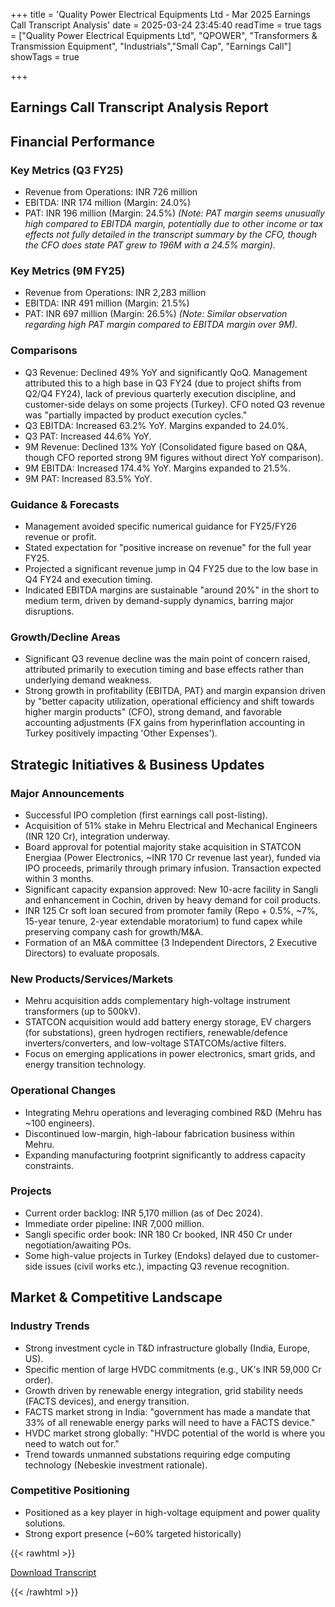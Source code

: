 +++
title = 'Quality Power Electrical Equipments Ltd - Mar 2025 Earnings Call Transcript Analysis'
date = 2025-03-24 23:45:40
readTime = true
tags = ["Quality Power Electrical Equipments Ltd", "QPOWER", "Transformers & Transmission Equipment", "Industrials","Small Cap", "Earnings Call"]
showTags = true

+++



## Earnings Call Transcript Analysis Report
## Financial Performance

### Key Metrics (Q3 FY25)

*   Revenue from Operations: INR 726 million
*   EBITDA: INR 174 million (Margin: 24.0%)
*   PAT: INR 196 million (Margin: 24.5%) *(Note: PAT margin seems unusually high compared to EBITDA margin, potentially due to other income or tax effects not fully detailed in the transcript summary by the CFO, though the CFO does state PAT grew to 196M with a 24.5% margin).*

### Key Metrics (9M FY25)

*   Revenue from Operations: INR 2,283 million
*   EBITDA: INR 491 million (Margin: 21.5%)
*   PAT: INR 697 million (Margin: 26.5%) *(Note: Similar observation regarding high PAT margin compared to EBITDA margin over 9M).*

### Comparisons

*   Q3 Revenue: Declined 49% YoY and significantly QoQ. Management attributed this to a high base in Q3 FY24 (due to project shifts from Q2/Q4 FY24), lack of previous quarterly execution discipline, and customer-side delays on some projects (Turkey). CFO noted Q3 revenue was "partially impacted by product execution cycles."
*   Q3 EBITDA: Increased 63.2% YoY. Margins expanded to 24.0%.
*   Q3 PAT: Increased 44.6% YoY.
*   9M Revenue: Declined 13% YoY (Consolidated figure based on Q&A, though CFO reported strong 9M figures without direct YoY comparison).
*   9M EBITDA: Increased 174.4% YoY. Margins expanded to 21.5%.
*   9M PAT: Increased 83.5% YoY.

### Guidance & Forecasts

*   Management avoided specific numerical guidance for FY25/FY26 revenue or profit.
*   Stated expectation for "positive increase on revenue" for the full year FY25.
*   Projected a significant revenue jump in Q4 FY25 due to the low base in Q4 FY24 and execution timing.
*   Indicated EBITDA margins are sustainable "around 20%" in the short to medium term, driven by demand-supply dynamics, barring major disruptions.

### Growth/Decline Areas

*   Significant Q3 revenue decline was the main point of concern raised, attributed primarily to execution timing and base effects rather than underlying demand weakness.
*   Strong growth in profitability (EBITDA, PAT) and margin expansion driven by "better capacity utilization, operational efficiency and shift towards higher margin products" (CFO), strong demand, and favorable accounting adjustments (FX gains from hyperinflation accounting in Turkey positively impacting 'Other Expenses').

## Strategic Initiatives & Business Updates

### Major Announcements

*   Successful IPO completion (first earnings call post-listing).
*   Acquisition of 51% stake in Mehru Electrical and Mechanical Engineers (INR 120 Cr), integration underway.
*   Board approval for potential majority stake acquisition in STATCON Energiaa (Power Electronics, ~INR 170 Cr revenue last year), funded via IPO proceeds, primarily through primary infusion. Transaction expected within 3 months.
*   Significant capacity expansion approved: New 10-acre facility in Sangli and enhancement in Cochin, driven by heavy demand for coil products.
*   INR 125 Cr soft loan secured from promoter family (Repo + 0.5%, ~7%, 15-year tenure, 2-year extendable moratorium) to fund capex while preserving company cash for growth/M&A.
*   Formation of an M&A committee (3 Independent Directors, 2 Executive Directors) to evaluate proposals.

### New Products/Services/Markets

*   Mehru acquisition adds complementary high-voltage instrument transformers (up to 500kV).
*   STATCON acquisition would add battery energy storage, EV chargers (for substations), green hydrogen rectifiers, renewable/defence inverters/converters, and low-voltage STATCOMs/active filters.
*   Focus on emerging applications in power electronics, smart grids, and energy transition technology.

### Operational Changes

*   Integrating Mehru operations and leveraging combined R&D (Mehru has ~100 engineers).
*   Discontinued low-margin, high-labour fabrication business within Mehru.
*   Expanding manufacturing footprint significantly to address capacity constraints.

### Projects

*   Current order backlog: INR 5,170 million (as of Dec 2024).
*   Immediate order pipeline: INR 7,000 million.
*   Sangli specific order book: INR 180 Cr booked, INR 450 Cr under negotiation/awaiting POs.
*   Some high-value projects in Turkey (Endoks) delayed due to customer-side issues (civil works etc.), impacting Q3 revenue recognition.

## Market & Competitive Landscape

### Industry Trends

*   Strong investment cycle in T&D infrastructure globally (India, Europe, US).
*   Specific mention of large HVDC commitments (e.g., UK's INR 59,000 Cr order).
*   Growth driven by renewable energy integration, grid stability needs (FACTS devices), and energy transition.
*   FACTS market strong in India: "government has made a mandate that 33% of all renewable energy parks will need to have a FACTS device."
*   HVDC market strong globally: "HVDC potential of the world is where you need to watch out for."
*   Trend towards unmanned substations requiring edge computing technology (Nebeskie investment rationale).

### Competitive Positioning

*   Positioned as a key player in high-voltage equipment and power quality solutions.
*   Strong export presence (~60% targeted historically)



{{< rawhtml >}}

<div class="button-container">    
    <a href="https://www.bseindia.com/stockinfo/AnnPdfOpen.aspx?Pname=afbcc22e-5c5d-44f3-ae25-a1304334788b.pdf" target="_blank" class="report-button">
      <i class="fas fa-file-pdf"></i> Download Transcript
    </a>
</div>
    
{{< /rawhtml >}}
